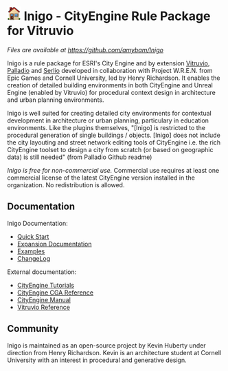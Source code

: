 # ![](docs/img/house.png) Inigo - CityEngine Rule Package for Vitruvio

*Files are available at https://github.com/amybam/Inigo*

Inigo is a rule package for ESRI's City Engine and by extension [Vitruvio](https://community.esri.com/docs/DOC-14445-vitruvio-cityengine-plugin-for-unreal-engine-4), [Palladio](https://esri.github.io/palladio) and [Serlio](https://esri.github.io/serlio) developed in collaboration with Project W.R.E.N. from Epic Games and Cornell University, led by Henry Richardson.  It enables the creation of detailed building environments in both CityEngine and Unreal Engine (enabled by Vitruvio) for procedural context design in architecture and urban planning environments.

Inigo is well suited for creating detailed city environments for contextual development in architecture or urban planning, particulary in education environments. Like the plugins themselves, "[Inigo] is restricted to the procedural generation of single buildings / objects. [Inigo] does not include the city layouting and street network editing tools of CityEngine i.e. the rich CityEngine toolset to design a city from scratch (or based on geographic data) is still needed" (from Palladio Github readme)

*Inigo is free for non-commercial use.* Commercial use requires at least one commercial license of the latest CityEngine version installed in the organization. No redistribution is allowed.

## Documentation
Inigo Documentation:
* [Quick Start](docs/usage.md)
* [Expansion Documentation](docs/docs.md)
* [Examples](https://esri.github.io/palladio/#examples)
* [ChangeLog](docs/changelog.md)

External documentation:
* [CityEngine Tutorials](https://doc.arcgis.com/en/cityengine/latest/tutorials/introduction-to-the-cityengine-tutorials.htm)
* [CityEngine CGA Reference](https://doc.arcgis.com/en/cityengine/latest/cga/cityengine-cga-introduction.htm)
* [CityEngine Manual](https://doc.arcgis.com/en/cityengine/latest/help/cityengine-help-intro.htm)
* [Vitruvio Reference](https://community.esri.com/docs/DOC-14445-vitruvio-cityengine-plugin-for-unreal-engine-4#)  

## Community

Inigo is maintained as an open-source project by Kevin Huberty under direction from Henry Richardson. Kevin is an architecture student at Cornell University with an interest in procedural and generative design.

